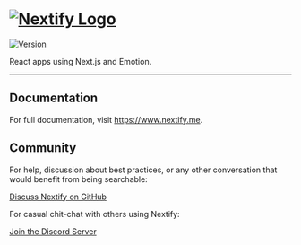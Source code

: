 # [![Nextify Logo](https://nextify.s3-eu-west-1.amazonaws.com/img/nextify-repository-logo.svg#0)](https://www.nextify.me/)

[![Version](https://img.shields.io/github/package-json/v/luangjokaj/nextify)](https://www.fuzzymail.co/)

React apps using Next.js and Emotion.

---

## Documentation

For full documentation, visit https://www.nextify.me.

## Community

For help, discussion about best practices, or any other conversation that would benefit from being searchable:

[Discuss Nextify on GitHub](https://github.com/luangjokaj/nextify/discussions)

For casual chit-chat with others using Nextify:

[Join the Discord Server](https://discord.com/invite/uQFdMddMZw)
